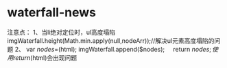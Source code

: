 # waterfall-news
注意点：
1、当li绝对定位时，ul高度塌陷
imgWaterfall.height(Math.min.apply(null,nodeArr));//解决ul元素高度塌陷的问题
2、 var $nodes=$(html);
      imgWaterfall.append($nodes);
      return $nodes;
使用 return($html)会出现问题
